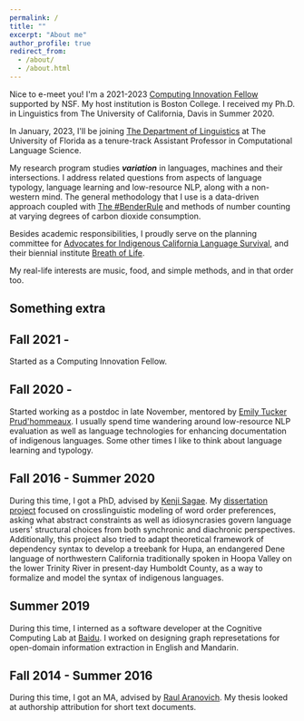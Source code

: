 ```yaml
---
permalink: /
title: ""
excerpt: "About me"
author_profile: true
redirect_from: 
  - /about/
  - /about.html
---
```



Nice to e-meet you! I'm a 2021-2023 [Computing Innovation Fellow](https://cccblog.org/2021/07/22/announcing-the-2021-computing-innovation-fellows/) supported by NSF. My host institution is Boston College. I received my Ph.D. in Linguistics from The University of California, Davis in Summer 2020.

In January, 2023, I'll be joining [The Department of Linguistics](https://lin.ufl.edu/) at The University of Florida as a tenure-track Assistant Professor in Computational Language Science.

My research program studies ***variation*** in languages, machines and their intersections. I address related questions from aspects of language typology, language learning and low-resource NLP, along with a non-western mind. The general methodology that I use is a data-driven approach coupled with [The #BenderRule](https://thegradient.pub/the-benderrule-on-naming-the-languages-we-study-and-why-it-matters/) and methods of number counting at varying degrees of carbon dioxide consumption. 

Besides academic responsibilities, I proudly serve on the planning committee for [Advocates for Indigenous California Language Survival](https://aicls.org), and their biennial institute [Breath of Life](https://aicls.org/breath-of-life-institute/). 

My real-life interests are music, food, and simple methods, and in that order too.


Something extra
------

Fall 2021 -
------

Started as a Computing Innovation Fellow.

Fall 2020 -
------

Started working as a postdoc in late November, mentored by [Emily Tucker Prud'hommeaux](http://cs.bc.edu/~prudhome/publications.html). I usually spend time wandering around low-resource NLP evaluation as well as language technologies for enhancing documentation of indigenous languages. Some other times I like to think about language learning and typology.

Fall 2016 - Summer 2020
------

During this time, I got a PhD, advised by [Kenji Sagae](http://compling.ucdavis.edu/sagae/index.html). My [dissertation project](http://zoeyliu18.github.io/files/Zoey_Dissertation.pdf) focused on crosslinguistic modeling of word order preferences, asking what abstract constraints as well as idiosyncrasies govern language users' structural choices from both synchronic and diachronic perspectives. Additionally, this project also tried to adapt theoretical framework of dependency syntax to develop a treebank for Hupa, an endangered Dene language of northwestern California traditionally spoken in Hoopa Valley on the lower Trinity River in present-day Humboldt County, as a way to formalize and model the syntax of indigenous languages.

Summer 2019 
------

During this time, I interned as a software developer at the Cognitive Computing Lab at [Baidu](http://research.baidu.com/Index). I worked on designing graph represetations for open-domain information extraction in English and Mandarin.

Fall 2014 - Summer 2016
------

During this time, I got an MA, advised by [Raul Aranovich](https://linguistics.ucdavis.edu/people/raranovi). My thesis looked at authorship attribution for short text documents.


